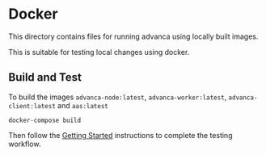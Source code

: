 # Docker

This directory contains files for running advanca using locally built images.

This is suitable for testing local changes using docker.

## Build and Test

To build the images `advanca-node:latest`, `advanca-worker:latest`, `advanca-client:latest` and `aas:latest`

```shell
docker-compose build
```

Then follow the [Getting Started](../README.md#getting-started) instructions to complete the testing workflow.
